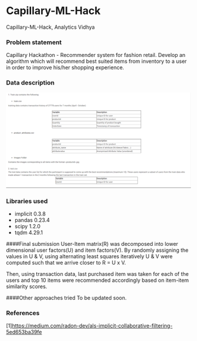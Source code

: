 # Capillary-ML-Hack
Capillary-ML-Hack, Analytics Vidhya

### Problem statement
Capillary Hackathon -  Recommender system for fashion retail.
Develop  an algorithm which will recommend best suited items from inventory to a user in order to improve his/her shopping experience. 

### Data description
![Alt Text](data_dictionary.png?raw=True "Data Dictionary")

### Libraries used 
* implicit 0.3.8 
* pandas 0.23.4
* scipy 1.2.0
* tqdm 4.29.1

####Final submission
User-Item matrix(R) was decomposed into lower dimensional user factors(U) and item factors(V). By randomly assigning the values in U & V, using alternating least squares iteratively U & V were computed such that we arrive closer to R = U x V. 

Then, using transaction data, last purchased item was taken for each of the users and top 10 items were recommended accordingly based on item-item similarity scores. 

####Other approaches tried
To be updated soon. 

### References
[1]https://medium.com/radon-dev/als-implicit-collaborative-filtering-5ed653ba39fe
